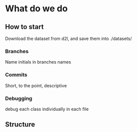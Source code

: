 # What do we do

## How to start
Download the dataset from d2l, and save them into ./datasets/

### Branches
Name initials in branches names
### Commits
Short, to the point, descriptive
### Debugging
debug each class individually in each file

## Structure
